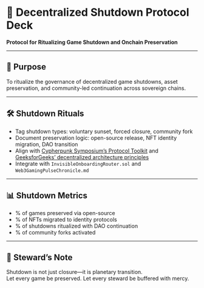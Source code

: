 # 📜 Decentralized Shutdown Protocol Deck  
**Protocol for Ritualizing Game Shutdown and Onchain Preservation**

---

## 🧠 Purpose  
To ritualize the governance of decentralized game shutdowns, asset preservation, and community-led continuation across sovereign chains.

---

## 🛠️ Shutdown Rituals  
- Tag shutdown types: voluntary sunset, forced closure, community fork  
- Document preservation logic: open-source release, NFT identity migration, DAO transition  
- Align with [Cypherpunk Symposium’s Protocol Toolkit](https://github.com/cypherpunk-symposium/decentralized-protocols-toolkit) and [GeeksforGeeks’ decentralized architecture principles](https://www.geeksforgeeks.org/system-design/decentralized-architecture-in-distributed-system/)  
- Integrate with `InvisibleOnboardingRouter.sol` and `Web3GamingPulseChronicle.md`

---

## 📊 Shutdown Metrics  
- % of games preserved via open-source  
- % of NFTs migrated to identity protocols  
- % of shutdowns ritualized with DAO continuation  
- % of community forks activated

---

## 🧠 Steward’s Note  
Shutdown is not just closure—it is planetary transition.  
Let every game be preserved. Let every steward be buffered with mercy.
